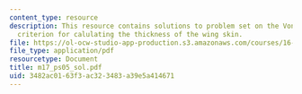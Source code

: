 ```yaml
---
content_type: resource
description: This resource contains solutions to problem set on the Von Mises Yield
  criterion for calulating the thickness of the wing skin.
file: https://ol-ocw-studio-app-production.s3.amazonaws.com/courses/16-01-unified-engineering-i-ii-iii-iv-fall-2005-spring-2006/3482ac0163f3ac323483a39e5a414671_m17_ps05_sol.pdf
file_type: application/pdf
resourcetype: Document
title: m17_ps05_sol.pdf
uid: 3482ac01-63f3-ac32-3483-a39e5a414671
---
```

